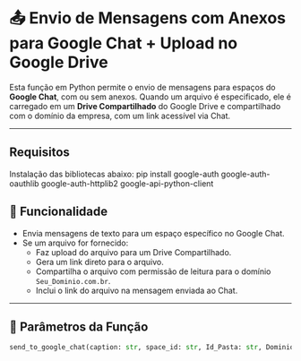 # 📤 Envio de Mensagens com Anexos para Google Chat + Upload no Google Drive

Esta função em Python permite o envio de mensagens para espaços do **Google Chat**, com ou sem anexos. Quando um arquivo é especificado, ele é carregado em um **Drive Compartilhado** do Google Drive e compartilhado com o domínio da empresa, com um link acessível via Chat.

---
## Requisitos
Instalação das bibliotecas abaixo:
pip install google-auth google-auth-oauthlib google-auth-httplib2 google-api-python-client


## 🚀 Funcionalidade

- Envia mensagens de texto para um espaço específico no Google Chat.
- Se um arquivo for fornecido:
  - Faz upload do arquivo para um Drive Compartilhado.
  - Gera um link direto para o arquivo.
  - Compartilha o arquivo com permissão de leitura para o domínio `Seu_Dominio.com.br`.
  - Inclui o link do arquivo na mensagem enviada ao Chat.

---

## 🧾 Parâmetros da Função

```python
send_to_google_chat(caption: str, space_id: str, Id_Pasta: str, Dominio: str, file_path: Optional[str] = None)
